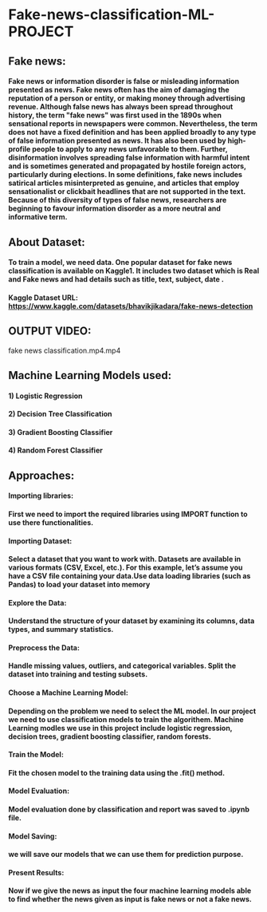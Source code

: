 # Fake-news-classification-ML-PROJECT

## Fake news:

#### Fake news or information disorder is false or misleading information presented as news. Fake news often has the aim of damaging the reputation of a person or entity, or making money through advertising revenue. Although false news has always been spread throughout history, the term "fake news" was first used in the 1890s when sensational reports in newspapers were common. Nevertheless, the term does not have a fixed definition and has been applied broadly to any type of false information presented as news. It has also been used by high-profile people to apply to any news unfavorable to them. Further, disinformation involves spreading false information with harmful intent and is sometimes generated and propagated by hostile foreign actors, particularly during elections. In some definitions, fake news includes satirical articles misinterpreted as genuine, and articles that employ sensationalist or clickbait headlines that are not supported in the text. Because of this diversity of types of false news, researchers are beginning to favour information disorder as a more neutral and informative term.

## About Dataset:

#### To train a model, we need data. One popular dataset for fake news classification is available on Kaggle1. It includes two dataset which is Real and Fake news and had details such as title, text, subject, date .

#### Kaggle Dataset URL: https://www.kaggle.com/datasets/bhavikjikadara/fake-news-detection

## OUTPUT VIDEO:

fake news classification.mp4.mp4

## Machine Learning Models used:

#### 1) Logistic Regression

#### 2) Decision Tree Classification

#### 3) Gradient Boosting Classifier

#### 4) Random Forest Classifier

## Approaches:

#### Importing libraries:

####    First we need to import the required libraries using IMPORT function to use there functionalities.

#### Importing Dataset:

####    Select a dataset that you want to work with. Datasets are available in various formats (CSV, Excel, etc.). For this example, let’s assume you have a CSV file containing your data.Use data loading libraries (such as Pandas) to load your dataset into memory

#### Explore the Data:

####    Understand the structure of your dataset by examining its columns, data types, and summary statistics.

#### Preprocess the Data:

####    Handle missing values, outliers, and categorical variables. Split the dataset into training and testing subsets.

#### Choose a Machine Learning Model:

####    Depending on the problem we need to select the ML model. In our project we need to use classification models to train the algorithem. Machine Learning modles we use in this project include logistic regression, decision trees, gradient boosting classifier, random forests.

#### Train the Model:  
####    Fit the chosen model to the training data using the .fit() method.

#### Model Evaluation:
####    Model evaluation done by classification and report was saved to .ipynb file.

#### Model Saving:
####    we will save our models that we can use them for prediction purpose.

#### Present Results:

####    Now if we give the news as input the four machine learning models able to find whether the news given as input is fake news or not a fake news.

